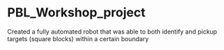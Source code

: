 # PBL_Workshop_project
Created a fully automated robot that was able to both identify and pickup targets (square blocks) within a certain boundary
